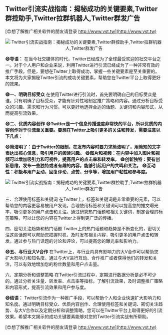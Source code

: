 ## **Twitter引流实战指南：揭秘成功的关键要素,Twitter群控助手,Twitter拉群机器人,Twitter群发广告**

[😍想了解推广相关软件的朋友请登录 http://www.vst.tw](http://www.vst.tw)

 <center><img src="https://vst.tw/MP4/tuiguang/png/3.png" alt="Twitter引流实战指南：揭秘成功的关键要素,Twitter群控助手,Twitter拉群机器人,Twitter群发广告"></center>

**😄导语：**
在当今社交媒体的时代，Twitter已经成为了全球最受欢迎的社交平台之一。对于个人用户和企业来说，利用Twitter进行引流已经成为了一种非常有效的推广手段。但是，要想在Twitter上取得成功，掌握一些关键要素是至关重要的。本文将为大家揭秘Twitter引流的成功关键要素，帮助您在Twitter平台上取得更好的效果。

**😄一、明确目标受众**
在使用Twitter进行引流时，首先要明确自己的目标受众是谁。只有明确了目标受众，才能有针对性地制定推广策略和内容。通过分析目标受众的兴趣、需求和行为习惯，可以更好地选择合适的话题、关键词和内容形式，从而提高引流效果。

**😄二、优质内容创作**
**😄Twitter是一个信息传播速度非常快的平台，所以优质的内容创作对于引流至关重要。要想在Twitter上吸引更多的关注和转发，需要注意以下几点：**

**😄简洁明了：由于Twitter的限制，在发布内容时要力求简洁明了，用简短的文字表达出核心信息，吸引用户的阅读兴趣。**
**😄图片和视频：在内容中加入图片和视频可以增加吸引力和可视性，提高用户的点击率和转发率。**
**😄创新独特：要有创新思维，发布一些独特或者有趣的内容，能够引起用户的共鸣和关注。**
**😄互动性：积极与用户互动，回复评论、点赞、分享等，增加用户粘性和参与度。**

 <center><img src="https://vst.tw/MP4/tuiguang/png/1.png" alt="Twitter引流实战指南：揭秘成功的关键要素,Twitter群控助手,Twitter拉群机器人,Twitter群发广告"></center>

三、合理使用标签和关键词
在Twitter上，标签和关键词是非常重要的元素，可以帮助您的内容更容易被用户发现。合理使用标签和关键词可以提高您的推文曝光率，吸引更多的用户点击和关注。通过研究热门话题和相关关键词，制定合理的标签策略，可以让您的内容在Twitter上得到更广泛的传播。

四、密切关注趋势和热门话题
Twitter上的热门话题和趋势是不断变化的，密切关注这些话题可以帮助您把握时机，及时发布相关内容，吸引更多的用户点击和转发。通过参与热门话题的讨论和评论，可以提高您的曝光率和影响力。

**😄五、与行业大V合作**
在Twitter上，与行业内具有影响力的大V合作可以帮助您扩大影响力和知名度。通过与大V进行互动、合作推广或者获得他们的转发和关注，可以有效地增加您的粉丝数量和用户点击量。

六、定期分析和调整策略
在Twitter引流过程中，定期进行数据分析是必不可少的。通过分析关注量、转发率、点击率等指标，了解引流效果，及时调整推广策略和内容形式，提高引流效果和用户参与度。

**😄结语：**
Twitter引流作为一种推广手段，可以帮助个人和企业快速扩大影响力和知名度。通过明确目标受众、优质内容创作、合理使用标签和关键词、密切关注趋势、与大V合作以及定期分析和调整策略，您可以在Twitter平台上取得更好的引流效果。希望本文揭示的成功关键要素能够对您的Twitter引流实战有所帮助。

[😍想了解推广相关软件的朋友请登录 http://www.vst.tw](http://www.vst.tw)



